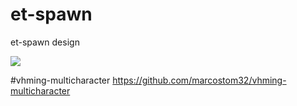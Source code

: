 # et-spawn
et-spawn design

![](https://cdn.discordapp.com/attachments/797581154315927573/913605989880692827/unknown.png)

#vhming-multicharacter 
https://github.com/marcostom32/vhming-multicharacter
